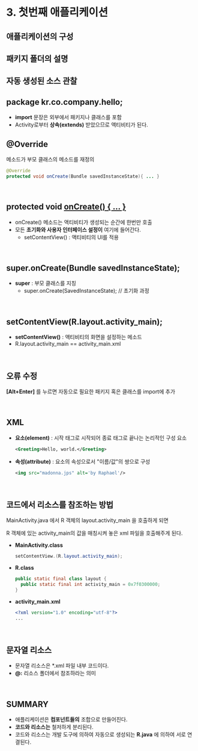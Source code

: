 

# 3. 첫번째 애플리케이션

## 애플리케이션의 구성

## 패키지 폴더의 설명

## 자동 생성된 소스 관찰

## package kr.co.company.hello;



* **import** 문장은 외부에서 패키지나 클래스를 포함
* Activity로부터 **상속(extends)** 받았으므로 액티비티가 된다.



## @Override

메소드가 부모 클래스의 메소드를 재정의

```java
@Override
protected void onCreate(Bundle savedInstanceState){ ... }
```

<br>

## protected void <u>onCreate() { ... }</u>

* onCreate() 메소드는 액티비티가 생성되는 순간에 한번만 호출
* 모든 **초기화와 사용자 인터페이스 설정이** 여기에 들어간다.
  * setContentView() : 액티비티의 UI를 적용

<br>

## super.onCreate(Bundle savedInstanceState);

* **super** : 부모 클래스를 지칭
  * super.onCreate(SavedInstanceState); // 초기화 과정

<br>

## setContentView(R.layout.activity_main);

* **setContentView()** : 액티비티의 화면을 설정하는 메소드
* R.layout.activity_main == activity_main.xml

<br>

## 오류 수정

**[Alt+Enter]** 를 누르면 자동으로 필요한 패키지 혹은 클래스를 import에 추가

<br>

## XML

* **요소(element)** : 시작 태그로 시작되어 종료 태그로 끝나는 논리적인 구성 요소

  ```xml
  <Greeting>Hello, world.</Greeting>
  ```

* **속성(attribute)** : 요소의 속성으로서 "이름/값"의 쌍으로 구성

  ```xml
  <img src="madonna.jps" alt='by Raphael'/>
  ```

<br>

## 코드에서 리소스를 참조하는 방법

MainActivity.java 에서 R 객체의 layout.activity_main 을 호출하게 되면

R 객체에 있는 activity_main의 값을 매칭시켜 놓은 xml 파일을 호출해주게 된다.

* **MainActivity.class**

  ```java
  setContentView.(R.layout.activity_main);
  ```

* **R.class**

  ```java
  public static final class layout {
    public static final int activity_main = 0x7f0300000;
  }
  ```

* **activity_main.xml**

  ```xml
  <?xml version="1.0" encoding="utf-8"?>
  ...
  ```

<br>

## 문자열 리소스

* 문자열 리소스은 *.xml 파일 내부 코드이다.
* **@:** 리소스 폴더에서 참조하라는 의미

<br>

## SUMMARY

* 애플리케이션은 **컴포넌트들의** 조합으로 만들어진다.
* **코드와 리소스는** 철저하게 분리된다.
* 코드와 리소스는 개발 도구에 의하여 자동으로 생성되는 **R.java** 에 의하여 서로 연결된다.